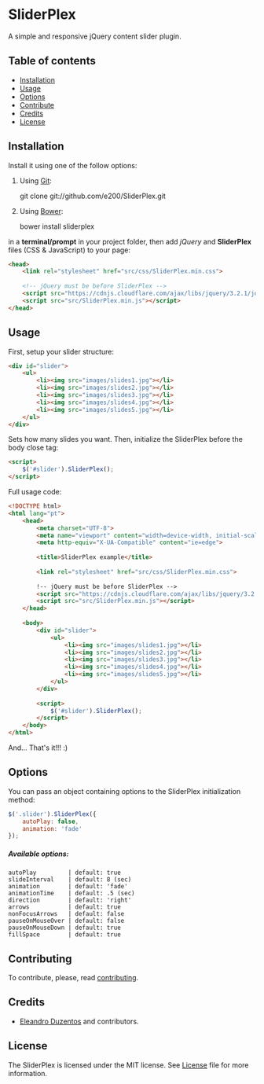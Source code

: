 # SliderPlex

A simple and responsive jQuery content slider plugin.

## Table of contents

 - [Installation](#installation)
 - [Usage](#usage)
 - [Options](#options)
 - [Contribute](#contribute)
 - [Credits](#credits)
 - [License](#license)

## Installation

Install it using one of the follow options:

1. Using [Git](https://pt.wikipedia.org/wiki/Git):

    git clone git://github.com/e200/SliderPlex.git

2. Using [Bower](https://bower.io/docs):
    
    bower install sliderplex

in a **terminal/prompt** in your project folder, then add *jQuery* and **SliderPlex** files (CSS & JavaScript) to your page:

```html
<head>
    <link rel="stylesheet" href="src/css/SliderPlex.min.css">
    
    <!-- jQuery must be before SliderPlex -->
    <script src="https://cdnjs.cloudflare.com/ajax/libs/jquery/3.2.1/jquery.min.js"></script>
    <script src="src/SliderPlex.min.js"></script>
</head>
```

## Usage

First, setup your slider structure:

```html
<div id="slider">
    <ul>
        <li><img src="images/slides1.jpg"></li>
        <li><img src="images/slides2.jpg"></li>
        <li><img src="images/slides3.jpg"></li>
        <li><img src="images/slides4.jpg"></li>
        <li><img src="images/slides5.jpg"></li>
    </ul>
</div>
```
Sets how many slides you want. Then, initialize the SliderPlex before the body close tag:

```html
<script>
    $('#slider').SliderPlex();
</script>
```

Full usage code:

```html
<!DOCTYPE html>
<html lang="pt">
    <head>
        <meta charset="UTF-8">
        <meta name="viewport" content="width=device-width, initial-scale=1.0">
        <meta http-equiv="X-UA-Compatible" content="ie=edge">
        
        <title>SliderPlex example</title>
        
        <link rel="stylesheet" href="src/css/SliderPlex.min.css">
            
        !-- jQuery must be before SliderPlex -->
        <script src="https://cdnjs.cloudflare.com/ajax/libs/jquery/3.2.1/jquery.min.js"></script>
        <script src="src/SliderPlex.min.js"></script>
    </head>
    
    <body>
        <div id="slider">
            <ul>
                <li><img src="images/slides1.jpg"></li>
                <li><img src="images/slides2.jpg"></li>
                <li><img src="images/slides3.jpg"></li>
                <li><img src="images/slides4.jpg"></li>
                <li><img src="images/slides5.jpg"></li>
            </ul>
        </div>
        
        <script>
            $('#slider').SliderPlex();
        </script>
    </body>
</html>
```

And... That's it!!! :)

## Options

You can pass an object containing options to the SliderPlex initialization method:

```js
$('.slider').SliderPlex({
    autoPlay: false,
    animation: 'fade'
});
```

##### Available options:

```
autoPlay         | default: true
slideInterval    | default: 8 (sec)                       
animation        | default: 'fade'
animationTime    | default: .5 (sec)
direction        | default: 'right'
arrows           | default: true
nonFocusArrows   | default: false
pauseOnMouseOver | default: false
pauseOnMouseDown | default: true
fillSpace        | default: true
 ```

## Contributing

To contribute, please, read [contributing](https://github.com/e200/SliderPlex).
## Credits

 - [Eleandro Duzentos](https://e200.github.com/) and contributors.
 
## License
 
The SliderPlex is licensed under the MIT license. See [License](https://github.com/) file for more information.